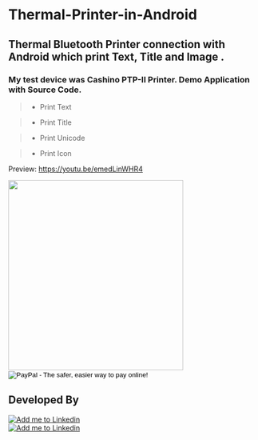 # Thermal-Printer-in-Android 

## Thermal Bluetooth Printer connection with Android which print Text, Title and Image . 
### My test device was Cashino PTP-II Printer. Demo Application with Source Code.

> * Print Text

> * Print Title

> * Print Unicode

> * Print Icon 

Preview: https://youtu.be/emedLinWHR4

<img src="https://cloud.githubusercontent.com/assets/7795398/22687215/4c9d4f5e-ed51-11e6-8314-732da33427a0.JPG" width="350" height="380">


<form action="https://www.paypal.com/cgi-bin/webscr" method="post" target="_top">
<input type="hidden" name="cmd" value="_s-xclick">
<input type="hidden" name="hosted_button_id" value="MCLBW2YHUUHJ8">
<input type="image" src="https://www.paypalobjects.com/en_US/i/btn/btn_donateCC_LG.gif" border="0" name="submit" alt="PayPal - The safer, easier way to pay online!">
<img alt="" border="0" src="https://www.paypalobjects.com/en_US/i/scr/pixel.gif" width="1" height="1">
</form>

## Developed By
<a href="https://www.linkedin.com/in/imrankst1221/" rel="nofollow">
  <img alt="Add me to Linkedin" src="https://github.com/JorgeCastilloPrz/EasyMVP/raw/master/art/linkedin.png" >
</a>
<br>
<a href="https://www.fiverr.com/imrankst1221" rel="nofollow">
  <img alt="Add me to Linkedin" src="https://d2nb1f6l8b7ky0.cloudfront.net/fiverr_icon.png">
</a>
